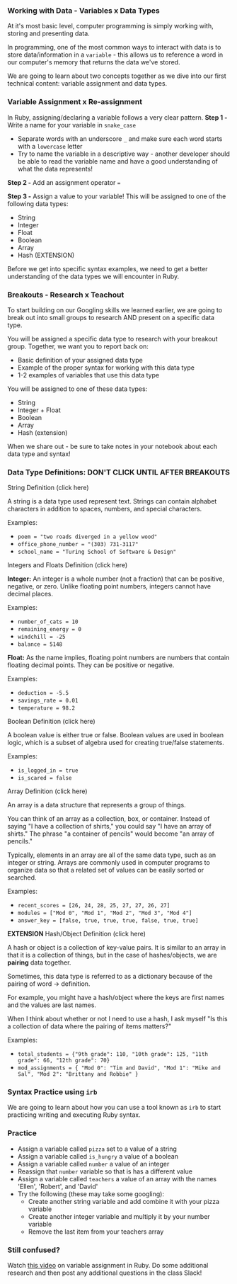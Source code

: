 ### Working with Data - Variables x Data Types
At it's most basic level, computer programming is simply working with, storing and presenting data. 

In programming, one of the most common ways to interact with data is to store data/information in a `variable` - this allows us to reference a word in our computer's memory that returns the data we've stored.

We are going to learn about two concepts together as we dive into our first technical content: variable assignment and data types. 

### Variable Assignment x Re-assignment
In Ruby, assigning/declaring a variable follows a very clear pattern.
**Step 1 -** Write a name for your variable in `snake_case`
- Separate words with an underscore `_` and make sure each word starts with a `lowercase` letter
- Try to name the variable in a descriptive way - another developer should be able to read the variable name and have a good understanding of what the data represents!

**Step 2 -** Add an assignment operator `=`

**Step 3 -** Assign a value to your variable! This will be assigned to one of the following data types:
- String
- Integer
- Float
- Boolean
- Array
- Hash (EXTENSION)

Before we get into specific syntax examples, we need to get a better understanding of the data types we will encounter in Ruby.

### Breakouts - Research x Teachout
To start building on our Googling skills we learned earlier, we are going to break out into small groups to research AND present on a specific data type.

You will be assigned a specific data type to research with your breakout group. Together, we want you to report back on:
- Basic definition of your assigned data type
- Example of the proper syntax for working with this data type
- 1-2 examples of variables that use this data type

You will be assigned to one of these data types:
- String
- Integer + Float
- Boolean
- Array
- Hash (extension)

When we share out - be sure to take notes in your notebook about each data type and syntax!


<div class="try-it">
<h3>Data Type Definitions: DON'T CLICK UNTIL AFTER BREAKOUTS</h3>
  <div>
    <p class="toggle-show">
      String Definition (click here)
    </p>
    <div class="toggle-content hidden">  
      <p>A <span class="vocab">string</span> is a data type used represent text. Strings can contain alphabet characters in addition to spaces, numbers, and special characters.</p>
      <p>Examples:</p>
      <ul>
        <li><code>poem = "two roads diverged in a yellow wood"</code></li>
        <li><code>office_phone_number = "(303) 731-3117"</code></li>
        <li><code>school_name = "Turing School of Software & Design"</code></li>
      </ul>
    </div>
  </div>
  <div>
    <p class="toggle-show">
    Integers and Floats Definition (click here)
  </p>
    <div class="toggle-content hidden">
      <p><strong><span class="vocab">Integer</span>:</strong> An integer is a whole number (not a fraction) that can be positive, negative, or zero. Unlike floating point numbers, integers cannot have decimal places.</p>
      <p>Examples:</p>
      <ul>
        <li><code>number_of_cats = 10</code></li>
        <li><code>remaining_energy = 0</code></li>
        <li><code>windchill = -25</code></li>
        <li><code>balance = 5148</code></li>
      </ul>
      <p><strong><span class="vocab">Float</span>:</strong> As the name implies, floating point numbers are numbers that contain floating decimal points. They can be positive or negative.</p>
      <p>Examples:</p>
      <ul>
        <li><code>deduction = -5.5</code></li>
        <li><code>savings_rate = 0.01</code></li>
        <li><code>temperature = 98.2</code></li>
      </ul>
    </div>
  </div>
  <div>
    <p class="toggle-show">
      Boolean Definition (click here)
    </p>
    <div class="toggle-content hidden">
      <p>A <span class="vocab">boolean</span> value is either true or false. Boolean values are used in boolean logic, which is a subset of algebra used for creating true/false statements.</p>
      <p>Examples:</p>
      <ul>
        <li><code>is_logged_in = true</code></li>
        <li><code>is_scared = false</code></li>
      </ul>
    </div>
  </div>
  <div>
    <p class="toggle-show">
      Array Definition (click here)
    </p>
    <div class="toggle-content hidden">
      <p>An <span class="vocab">array</span> is a data structure that represents a group of things.</p>
      <p>You can think of an array as a collection, box, or container. Instead of saying "I have a collection of shirts," you could say "I have an array of shirts." The phrase "a container of pencils" would become "an array of pencils."</p>
      <p>Typically, elements in an array are all of the same data type, such as an integer or string. Arrays are commonly used in computer programs to organize data so that a related set of values can be easily sorted or searched.</p>
      <p>Examples:</p>
      <ul>
        <li><code>recent_scores = [26, 24, 28, 25, 27, 27, 26, 27]</code></li>
        <li><code>modules = ["Mod 0", "Mod 1", "Mod 2", "Mod 3", "Mod 4"]</code></li>
        <li><code>answer_key = [false, true, true, true, false, true, true]</code></li>
      </ul>
    </div>
  </div>
  <div>
    <p class="toggle-show">
      <strong>EXTENSION</strong> Hash/Object Definition (click here)
    </p>
    <div class="toggle-content hidden">
      <p>A <span class="vocab">hash</span> or <span class="vocab">object</span> is a collection of key-value pairs. It is similar to an array in that it is a collection of things, but in the case of hashes/objects, we are <strong>pairing</strong> data together.</p>
      <p>Sometimes, this data type is referred to as a dictionary because of the pairing of word -> definition.</p>
      <p>For example, you might have a hash/object where the keys are first names and the values are last names.</p>
      <p>When I think about whether or not I need to use a hash, I ask myself "Is this a collection of data where the pairing of items matters?"</p>
      <p>Examples:</p>
      <ul>
        <li><code>total_students = {"9th grade": 110, "10th grade": 125, "11th grade": 66, "12th grade": 70}</code></li>
        <li><code>mod_assignments = { "Mod 0": "Tim and David", "Mod 1": "Mike and Sal", "Mod 2": "Brittany and Robbie" }</code></li>
      </ul>
    </div>
  </div>
</div>

### Syntax Practice using `irb`
We are going to learn about how you can use a tool known as `irb` to start practicing writing and executing Ruby syntax.

### Practice
* Assign a variable called `pizza` set to a value of a string
* Assign a variable called `is_hungry` a value of a boolean
* Assign a variable called `number` a value of an integer
* Reassign that `number` variable so that is has a different value
* Assign a variable called `teachers` a value of an array with the names 'Ellen', 'Robert', and 'David'
* Try the following (these may take some googling):
  * Create another string variable and add combine it with your pizza variable
  * Create another integer variable and multiply it by your number variable
  * Remove the last item from your teachers array

### Still confused?
Watch [this video](https://www.youtube.com/watch?v=S-IeM4xnCog&list=PL1Y67f0xPzdMFq2S1bK7E7veT_BbK-zjt&index=3) on variable assignment in Ruby. Do some additional research and then post any additional questions in the class Slack!

